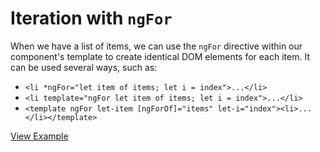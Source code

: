 # Iteration with `ngFor`

When we have a list of items, we can use the `ngFor` directive within our component's template to create identical DOM elements for each item. It can be used several ways, such as:

- `<li *ngFor="let item of items; let i = index">...</li>`
- `<li template="ngFor let item of items; let i = index">...</li>`
- `<template ngFor let-item [ngForOf]="items" let-i="index"><li>...</li></template>`

[View Example](http://plnkr.co/edit/ocL5lDcXwW4BDSqGNBeD?p=preview)
